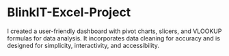 # BlinkIT-Excel-Project
I created a user-friendly dashboard with pivot charts, slicers, and VLOOKUP formulas for data analysis. It incorporates data cleaning for accuracy and is designed for simplicity, interactivity, and accessibility.
